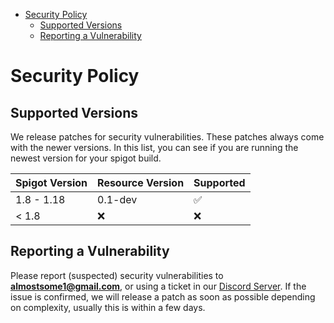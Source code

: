 - [Security Policy](#security-policy)
    - [Supported Versions](#supported-versions)
    - [Reporting a Vulnerability](#reporting-a-vulnerability)

# Security Policy

## Supported Versions

We release patches for security vulnerabilities. These patches always come with the newer versions. 
In this list, you can see if you are running the newest version for your spigot build.

|  Spigot Version  |  Resource Version  |                  Supported                |
| ---------------- | ------------------ | ----------------------------------------- |
|    1.8 - 1.18    |       0.1-dev      |             :white_check_mark:            |
|       < 1.8      |         :x:        |                     :x:                   |

## Reporting a Vulnerability

Please report (suspected) security vulnerabilities to
**[almostsome1@gmail.com](mailto:almostsome1@gmail.com)**, or using a ticket in our [Discord Server](https://discord.gg/eNW6uwGRXt). If the issue is confirmed, we will release a patch as soon
as possible depending on complexity, usually this is within a few days.